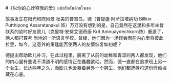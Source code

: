 #《以你的心诠释我的爱》แปลรักฉันด้วยใจเธอ

   故事发生在阳光和煦风景 壮美的普吉岛，德（普提蓬·阿萨拉塔纳功 Billkin Putthipong Assaratanakul 饰）万万没有想到的是，自己竟然在这里和多年未曾联系的幼时好友欧儿（克里特·安努艾德奇康 Krit Amnuaydechkorn饰）重逢了，两人都打算考 当地的一所语言学校。曾经，他们因为一场误会而在内心里将彼此拉黑，如今，这意外的重逢能否使两人的友情恢复如初呢？

   德提出帮助欧儿补习，在此过程里，脱离了从前的幼稚和青涩的两人都发现，他们的内心里有些说不清道不明的感情正在蠢蠢欲动。然而，德一直都在追求班上另一个女生，长达两年之久，而欧儿也爱慕着另外一个男生，他们都选择将这份悸动埋藏在心底。

